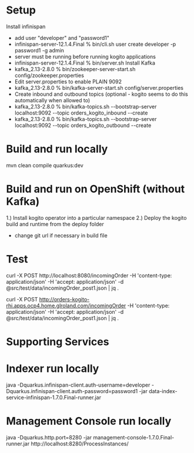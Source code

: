 # Setup
Install infinispan
- add user "developer" and "password1"
- infinispan-server-12.1.4.Final % bin/cli.sh user create developer -p password1 -g admin
- server must be running before running kogito applications
- infinispan-server-12.1.4.Final % bin/server.sh
Install Kafka
- kafka_2.13-2.8.0 % bin/zookeeper-server-start.sh config/zookeeper.properties
- Edit server.properties to enable PLAIN 9092
- kafka_2.13-2.8.0 % bin/kafka-server-start.sh config/server.properties
- Create inbound and outbound topics (optional - kogito seems to do this automatically when allowed to)
- kafka_2.13-2.8.0 % bin/kafka-topics.sh --bootstrap-server localhost:9092 --topic orders_kogito_inbound --create
- kafka_2.13-2.8.0 % bin/kafka-topics.sh --bootstrap-server localhost:9092 --topic orders_kogito_outbound --create

# Build and run locally
mvn clean compile quarkus:dev

# Build and run on OpenShift (without Kafka)
1.) Install kogito operator into a particular namespace
2.) Deploy the kogito build and runtime from the deploy folder
- change git url if necessary in build file

# Test
curl -X POST http://localhost:8080/incomingOrder -H 'content-type: application/json' -H 'accept: application/json' -d @src/test/data/incomingOrder_post1.json | jq .

curl -X POST http://orders-kogito-rhi.apps.ocp4.home.glroland.com/incomingOrder -H 'content-type: application/json' -H 'accept: application/json' -d @src/test/data/incomingOrder_post1.json | jq . 

# Supporting Services

# Indexer run locally
java  -Dquarkus.infinispan-client.auth-username=developer -Dquarkus.infinispan-client.auth-password=password1 -jar data-index-service-infinispan-1.7.0.Final-runner.jar

# Management Console run locally
java -Dquarkus.http.port=8280 -jar management-console-1.7.0.Final-runner.jar
http://localhost:8280/ProcessInstances/
